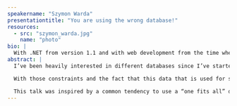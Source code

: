 ```yaml
---
speakername: "Szymon Warda"
presentationtitle: "You are using the wrong database!"
resources:
  - src: "szymon_warda.jpg"
    name: "photo"
bio: |
  With .NET from version 1.1 and with web development from the time when IE6 was the “better” browser. Working with machine learning, cloud, and big data by day. By night a developer of cookit.pl- a pet project processing hundred of gigabytes of data with whatever suits the problem best (Graph databases/ML/C#/F#). Technology enthusiast, Neo4j ambassador, speaker, and a blogger at IndexOutOfRange.com
abstract: |
  I’ve been heavily interested in different databases since I’ve started my pet project - cookit.pl. The front of the service is a food recipe search engine. The back is crawling almost 1 thousand websites. It determines if the page contains a recipe, extracts the text, ingredients, units, and amount. Images are similarly processed for relevance, rescaled and saved. This all sums up to 1 TB of data being processed on an Intel i3 with 8 gigabytes of RAM.

  With those constraints and the fact that this data that is used for search, individual recipe display and NLP I’ve quickly understood that the database is the most common performance bottleneck and has a huge influence on how the domain is modeled. Since then I’ve been using relational, graph, object, stream and key-value databases.

  This talk was inspired by a common tendency to use a “one fits all” database despite the fact that it will be average in every area of its usage. My goal is to show how diverse the world of databases is, how huge performance gains can easily be achieved by using the right database for the right problem.
---
```

